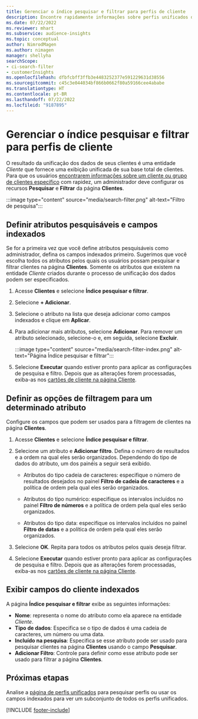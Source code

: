 ```yaml
---
title: Gerenciar o índice pesquisar e filtrar para perfis de cliente
description: Encontre rapidamente informações sobre perfis unificados de clientes e filtre os atributos especificados.
ms.date: 07/22/2022
ms.reviewer: mhart
ms.subservice: audience-insights
ms.topic: conceptual
author: NimrodMagen
ms.author: nimagen
manager: shellyha
searchScope:
- ci-search-filter
- customerInsights
ms.openlocfilehash: dfbfcbff3ffb3e4483252377e591229631d38556
ms.sourcegitcommit: c45c3e044034bf866b0662f80a59166cee4ababe
ms.translationtype: HT
ms.contentlocale: pt-BR
ms.lasthandoff: 07/22/2022
ms.locfileid: "9187895"
---
```

# <a name="manage-the-search--filter-index-for-customer-profiles"></a>Gerenciar o índice pesquisar e filtrar para perfis de cliente

O resultado da unificação dos dados de seus clientes é uma entidade *Cliente* que fornece uma exibição unificada de sua base total de clientes. Para que os usuários [encontrarem informações sobre um cliente ou grupo de clientes específico](customer-profiles.md) com rapidez, um administrador deve configurar os recursos **Pesquisar** e **Filtrar** da página **Clientes**.

   :::image type="content" source="media/search-filter.png" alt-text="Filtro de pesquisa":::

## <a name="define-searchable-attributes-and-indexed-fields"></a>Definir atributos pesquisáveis e campos indexados

Se for a primeira vez que você define atributos pesquisáveis como administrador, defina os campos indexados primeiro. Sugerimos que você escolha todos os atributos pelos quais os usuários possam pesquisar e filtrar clientes na página **Clientes**. Somente os atributos que existem na entidade *Cliente* criados durante o processo de unificação dos dados podem ser especificados.

1. Acesse **Clientes** e selecione **Índice pesquisar e filtrar**.

1. Selecione **+ Adicionar**.

1. Selecione o atributo na lista que deseja adicionar como campos indexados e clique em **Aplicar**.

1. Para adicionar mais atributos, selecione **Adicionar**. Para remover um atributo selecionado, selecione-o e, em seguida, selecione **Excluir**.

   :::image type="content" source="media/search-filter-index.png" alt-text="Página Índice pesquisar e filtrar":::

1. Selecione **Executar** quando estiver pronto para aplicar as configurações de pesquisa e filtro. Depois que as alterações forem processadas, exiba-as nos [cartões de cliente na página Cliente](customer-profiles.md).

## <a name="define-filtering-options-for-a-given-attribute"></a>Definir as opções de filtragem para um determinado atributo

Configure os campos que podem ser usados para a filtragem de clientes na página **Clientes**.

1. Acesse **Clientes** e selecione **Índice pesquisar e filtrar**.

1. Selecione um atributo e **Adicionar filtro**. Defina o número de resultados e a ordem na qual eles serão organizados. Dependendo do tipo de dados do atributo, um dos painéis a seguir será exibido.

   - Atributos do tipo cadeia de caracteres: especifique o número de resultados desejados no painel **Filtro de cadeia de caracteres** e a política de ordem pela qual eles serão organizados.

   - Atributos do tipo numérico: especifique os intervalos incluídos no painel **Filtro de números** e a política de ordem pela qual eles serão organizados.

   - Atributos do tipo data: especifique os intervalos incluídos no painel **Filtro de datas** e a política de ordem pela qual eles serão organizados.

1. Selecione **OK**. Repita para todos os atributos pelos quais deseja filtrar.

1. Selecione **Executar** quando estiver pronto para aplicar as configurações de pesquisa e filtro. Depois que as alterações forem processadas, exiba-as nos [cartões de cliente na página Cliente](customer-profiles.md).

## <a name="view-indexed-customer-fields"></a>Exibir campos do cliente indexados

A página **Índice pesquisar e filtrar** exibe as seguintes informações:

- **Nome**: representa o nome do atributo como ela aparece na entidade *Cliente*.
- **Tipo de dados**: Especifica se o tipo de dados é uma cadeia de caracteres, um número ou uma data.
- **Incluído na pesquisa**: Especifica se esse atributo pode ser usado para pesquisar clientes na página **Clientes** usando o campo **Pesquisar**.
- **Adicionar Filtro**: Controle para definir como esse atributo pode ser usado para filtrar a página **Clientes**.

## <a name="next-steps"></a>Próximas etapas

Analise a [página de perfis unificados](customer-profiles.md) para pesquisar perfis ou usar os campos indexados para ver um subconjunto de todos os perfis unificados.

[!INCLUDE [footer-include](includes/footer-banner.md)]
